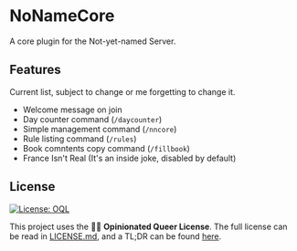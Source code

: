 # NoNameCore
A core plugin for the Not-yet-named Server.

## Features
Current list, subject to change or me forgetting to change it.
- Welcome message on join
- Day counter command (`/daycounter`)
- Simple management command (`/nncore`)
- Rule listing command (`/rules`)
- Book comntents copy command (`/fillbook`)
- France Isn't Real (It's an inside joke, disabled by default)

## License
<a href="https://oql.avris.it/license/v1.2?c=Aelithron%7Chttps%3A%2F%2Fgithub.com%2Faelithron" target="_blank" rel="noopener"><img src="https://badgers.space/badge/License/OQL/pink" alt="License: OQL" style="vertical-align: middle;"/></a>

This project uses the 🏳️‍🌈 **Opinionated Queer License**. The full license can be read in [LICENSE.md](https://github.com/aelithron/NoNameCore/tree/main/LICENSE.md), and a TL;DR can be found [here](https://oql.avris.it/license.tldr).
